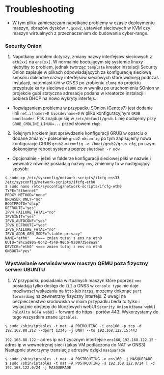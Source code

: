 # Troubleshooting
* W tym pliku zamieszczam napotkane problemy w czasie deploymentu maszyn, obrazów dysków `*.qcow2`, ustawień sieciowych w KVM czy maszyn wirtualnych z przeznaczeniem do budowania cyber-range.
### Security Onion
1. Napotkany problem dotyczy, zmiany nazwy interfejsów sieciowych z `eth[xx]` na `ens[xx]`. W normalnie bootującym się systemie linuxy niebyłby to problem, jednak tworząc `template` kreator instalacji Security Onion zapisuje w plikach odpowiadających za konfigurację sieciową sensoru dokładne nazwy interfejsów sieciowych które widnieją podczas instalacji, natomiast `KVM` w GNS3 po zrobieniu `clone` do projektu przypisuje karty sieciowe `e1000` co w wyniku po uruchomieniu SOnion w projekcie gubi statyczna adresacje podana w kreatorze instalacji i pobiera DHCP na nowo wykryty interfejs.
- Rozwiązaniem problemu w przypadku SOnion (Centos7) jest dodanie linii `net.ifnames=0 biosdevname=0` w pliku konfiguracyjnym `GRUB bootloader`.
Plik znajduje się w `/etc/default/grub`. Linię dodajemy przy `GRUB_CMDLINE_LINUX=...` przed słowem `rhgb`.
2. Kolejnym krokiem jest sprawdzenie konfiguracji GRUB w oparciu o dodane zmiany - polecenie `grub2-mkconfig` po tym zapisujemy nowa konfiguracje GRUB `grub2-mkconfig -o /boot/grub2/grub.cfg`, po czym dokonojemy reboot systemu poprze `shutdown -r now`
- Opcjonalnie - jeżeli w folderze konfiguracji sieciowej pliki w nazwie i wewnatrz również posiadają nazwy `ens`, zmienimy to w następujący sposób:
```
$ sudo cp /etc/sysconfig/network-scripts/ifcfg-ens33 /etc/sysconfig/network-scripts/ifcfg-eth0
$ sudo nano /etc/sysconfig/network-scripts/ifcfg-eth0
TYPE="Ethernet"
PROXY_METHOD="none"
BROWSER_ONLY="no"
BOOTPROTO="dhcp"
DEFROUTE="yes"
IPV4_FAILURE_FATAL="no"
IPV6INIT="yes"
IPV6_AUTOCONF="yes"
IPV6_DEFROUTE="yes"
IPV6_FAILURE_FATAL="no"
IPV6_ADDR_GEN_MODE="stable-privacy"
NAME="eth0"   <=== zmien tutaj z ens na eth0
UUID="84cad80a-0c42-4540-90c6-9209735e8ea8"
DEVICE="eth0" <=== zmien tutaj z ens na eth0
ONBOOT="yes"
```
### Wystawianie serwisów www maszyn QEMU poza fizyczny serwer UBUNTU
1. W przypadku posiadania wirtualnych maszyn które poprzez `vnc` posiadają tylko dostęp do `CLI` a GNS3 w `console type` nie daje mozliwosci wskazania na `http` lub `https`, mozemy dokonac `port forwarding` na zewnetrzny fizyczny interfejs. Z uwagi na bezpieczenstwo srodowiska w moim przypadku beda to tylko i wylacznie dostepy do kluczowych webUI `Security Onion` `Kibana webUI` `PaloAlto NGFW webUI` - forward do https i  portów 443.
Wykorzystamy do tego wszystkim znane `iptables`.
```
$ sudo /sbin/iptables -t nat -A PREROUTING -i ens160 -p tcp -d 192.168.88.212 --dport 12345 -j DNAT --to 192.168.122.15:443
```
`192.168.88.122` - adres ip na fizycznym interfejsie `ens160`, `192.168.122.15` - adres ip w wewnetrznej sieci (jakas VM podlaczona do NAT w GNS3)
Następnie stworzymy translacje adresów dzięki `masquarade`
```
$ sudo /sbin/iptables -t nat -A POSTROUTING -o ens160 -j MASQUERADE
$ sudo /sbin/iptables -t nat -A POSTROUTING -s 192.168.122.0/24 ! -d 192.168.122.0/24 -j MASQUERADE
```

